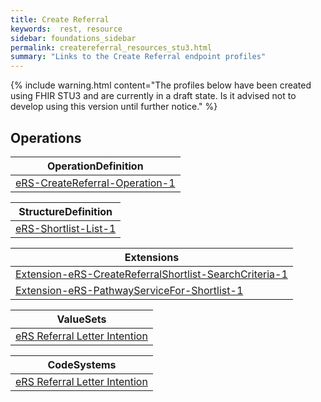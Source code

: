 ```yaml
---
title: Create Referral
keywords:  rest, resource
sidebar: foundations_sidebar
permalink: createreferral_resources_stu3.html
summary: "Links to the Create Referral endpoint profiles"
---
```


{% include warning.html content="The profiles below have been created using FHIR STU3 and are currently in a draft state. Is it advised not to develop 
using this version until further notice." %}

## Operations ##

|OperationDefinition| 
|-------|
|[eRS-CreateReferral-Operation-1](https://fhir.nhs.uk/STU3/OperationDefinition/eRS-CreateReferral-Operation-1/_history/1.0)| 


|StructureDefinition| 
|-------|
|[eRS-Shortlist-List-1](https://fhir.nhs.uk/STU3/StructureDefinition/eRS-Shortlist-List-1/_history/1.0)|

|Extensions|
|-------|
|[Extension-eRS-CreateReferralShortlist-SearchCriteria-1](https://fhir.nhs.uk/STU3/StructureDefinition/Extension-eRS-CreateReferralShortlist-SearchCriteria-1/_history/1.0)|
|[Extension-eRS-PathwayServiceFor-Shortlist-1](https://fhir.nhs.uk/STU3/StructureDefinition/Extension-eRS-PathwayServiceFor-Shortlist-1/_history/1.0)|

|ValueSets|
|-------|
|[eRS Referral Letter Intention](http://localhost:8080/STU3/ValueSet/eRS-ReferralLetterIntention-1/_history/1.0)|

|CodeSystems|
|-------|
|[eRS Referral Letter Intention](https://fhir.nhs.uk/STU3/CodeSystem/eRS-ReferralLetterIntention-1/_history/1.0)|
